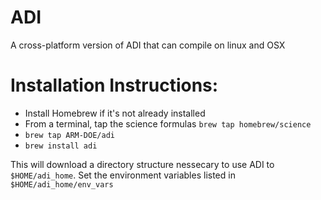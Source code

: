 # ADI
A cross-platform version of ADI that can compile on linux and OSX

# Installation Instructions:

- Install Homebrew if it's not already installed
- From a terminal, tap the science formulas `brew tap homebrew/science`
- `brew tap ARM-DOE/adi`
- `brew install adi`

This will download a directory structure nessecary to use ADI to `$HOME/adi_home`. 
Set the environment variables listed in `$HOME/adi_home/env_vars`
